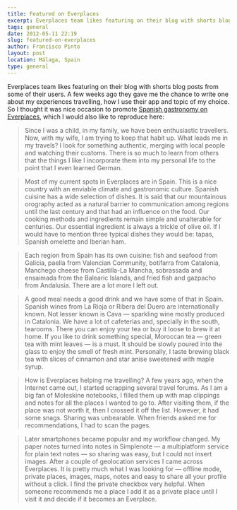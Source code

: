 ```yaml
---
title: Featured on Everplaces
excerpt: Everplaces team likes featuring on their blog with shorts blog posts from some of their users.
tags: general
date: 2012-05-11 22:19
slug: featured-on-everplaces
author: Francisco Pinto
layout: post
location: Málaga, Spain
type: general
---
```


Everplaces team likes featuring on their blog with shorts blog posts from some of their users. A few weeks ago they gave me the chance to write one about my experiences travelling, how I use their app and topic of my choice. So I thought it was nice occasion to promote [Spanish gastronomy on Everplaces](http://blog.everplaces.com/post/22840287981/secrets-of-spanish-gastronomy-guest-post-by), which I would also like to reproduce here:

> Since I was a child, in my family, we have been enthusiastic travellers. Now, with my wife, I am trying to keep that habit up. What leads me in my travels? I look for something authentic, merging with local people and watching their customs. There is so much to learn from others that the things I like I incorporate them into my personal life to the point that I even learned German.

> Most of my current spots in Everplaces are in Spain. This is a nice country with an enviable climate and gastronomic culture. Spanish cuisine has a wide selection of dishes. It is said that our mountainous orography acted as a natural barrier to communication among regions until the last century and that had an influence on the food. Our cooking methods and ingredients remain simple and unalterable for centuries. Our essential ingredient is always a trickle of olive oil. If I would have to mention three typical dishes they would be: tapas, Spanish omelette and Iberian ham.

> Each region from Spain has its own cuisine: fish and seafood from Galicia, paella from Valencian Community, botifarra from Catalonia, Manchego cheese from Castilla-La Mancha, sobrassada and ensaimada from the Balearic Islands, and fried fish and gazpacho from Andalusia. There are a lot more I left out.

> A good meal needs a good drink and we have some of that in Spain. Spanish wines from La Rioja or Ribera del Duero are internationally known. Not lesser known is Cava — sparkling wine mostly produced in Catalonia. We have a lot of cafeterias and, specially in the south, tearooms. There you can enjoy your tea or buy it loose to brew it at home. If you like to drink something special, Moroccan tea — green tea with mint leaves — is a must. It should be slowly poured into the glass to enjoy the smell of fresh mint. Personally, I taste brewing black tea with slices of cinnamon and star anise sweetened with maple syrup.

> How is Everplaces helping me travelling? A few years ago, when the Internet came out, I started scrapping several travel forums. As I am a big fan of Moleskine notebooks, I filled them up with map clippings and notes for all the places I wanted to go to. After visiting them, if the place was not worth it, then I crossed it off the list. However, it had some snags. Sharing was unbearable. When friends asked me for recommendations, I had to scan the pages. 

> Later smartphones became popular and my workflow changed. My paper notes turned into notes in Simplenote — a multiplatform service for plain text notes — so sharing was easy, but I could not insert images. After a couple of geolocation services I came across Everplaces. It is pretty much what I was looking for — offline mode, private places, images, maps, notes and easy to share all your profile without a click. I find the private checkbox very helpful. When someone recommends me a place I add it as a private place until I visit it and decide if it becomes an Everplace.
